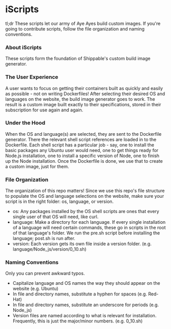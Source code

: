 # iScripts
tl;dr These scripts let our army of Aye Ayes build custom images. If you're going to contribute scripts, follow the file organization and naming conventions.

### About iScripts
These scripts form the foundation of Shippable's custom build image generator.

### The User Experience
A user wants to focus on getting their containers built as quickly and easily as possible - not on writing Dockerfiles! After selecting their desired OS and languages on the website, the build image generator goes to work. The result is a custom image built exactly to their specifications, stored in their subscription for use again and again.

### Under the Hood
When the OS and language(s) are selected, they are sent to the Dockerfile generator. There the relevant shell script references are loaded in to the Dockerfile. Each shell script has a particular job - say, one to install the basic packages any Ubuntu user would need, one to get things ready for Node.js installation, one to install a specific version of Node, one to finish up the Node installation. Once the Dockerfile is done, we use that to create a custom image, just for them.

### File Organization
The organization of this repo matters! Since we use this repo's file structure to populate the OS and language selections on the website, make sure your script is in the right folder: os, language, or version.
- os: Any packages installed by the OS shell scripts are ones that every single user of that OS will need, like curl.
- language: Make a directory for each language. If every single installation of a language will need certain commands, these go in scripts in the root of that language's folder. We run the pre.sh script before installing the language; post.sh is run after.
- version: Each version gets its own file inside a version folder. (e.g. language/Node_js/version/0_10.sh)


### Naming Conventions
Only you can prevent awkward typos.
- Capitalize language and OS names the way they should appear on the website (e.g. Ubuntu)
- In file and directory names, substitute a hyphen for spaces (e.g. Red-Hat)
- In file and directory names, substitute an underscore for periods (e.g. Node_js)
- Version files are named according to what is relevant for installation. Frequently, this is just the major/minor numbers. (e.g. 0_10.sh)
